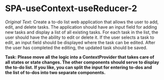 # SPA-useContext-useReducer-2

_Original Text:_
Create a to-do list web application that allows the user to add, edit, and delete tasks. The application should have an input field for adding new tasks and display a list of all existing tasks. For each task in the list, the user should have the ability to edit or delete it. If the user selects a task to edit, an input field should be displayed where the task can be edited. After the user has completed the editing, the updated task should be saved.

**Task:**
**Please move all the logic into a ContextProvider that takes care of all states or state changes. The other components should serve to display the to-do list. If you like, you can split the input for entering to-dos and the list of to-dos into two separate components.**
